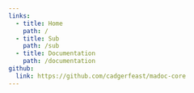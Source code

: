 ```yaml
---
links:
  - title: Home
    path: /
  - title: Sub
    path: /sub
  - title: Documentation
    path: /documentation
github:
  link: https://github.com/cadgerfeast/madoc-core
---
```

